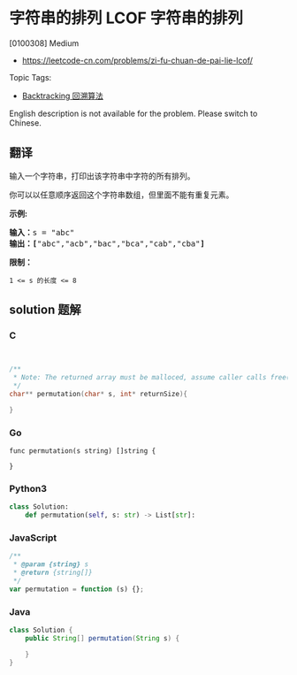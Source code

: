 # 字符串的排列 LCOF 字符串的排列

[0100308] Medium

- https://leetcode-cn.com/problems/zi-fu-chuan-de-pai-lie-lcof/

Topic Tags:

- [Backtracking 回溯算法](https://leetcode-cn.com/tag/backtracking/)

English description is not available for the problem. Please switch to Chinese.

## 翻译

输入一个字符串，打印出该字符串中字符的所有排列。

你可以以任意顺序返回这个字符串数组，但里面不能有重复元素。

**示例:**

<pre><strong>输入：</strong>s = "abc"
<strong>输出：[</strong>"abc","acb","bac","bca","cab","cba"<strong>]</strong>
</pre>

**限制：**

`1 <= s 的长度 <= 8`

## solution 题解

### C

```c


/**
 * Note: The returned array must be malloced, assume caller calls free().
 */
char** permutation(char* s, int* returnSize){

}


```

### Go

```golang
func permutation(s string) []string {

}
```

### Python3

```python
class Solution:
    def permutation(self, s: str) -> List[str]:
```

### JavaScript

```javascript
/**
 * @param {string} s
 * @return {string[]}
 */
var permutation = function (s) {};
```

### Java

```java
class Solution {
    public String[] permutation(String s) {

    }
}
```
